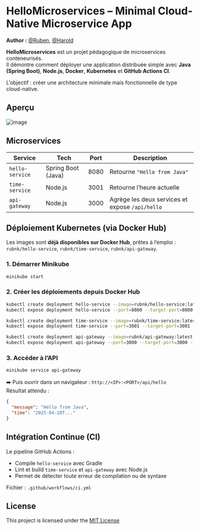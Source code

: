 # HelloMicroservices – Minimal Cloud-Native Microservice App

**Author :** [@Ruben](https://github.com/RubnK), [@Harold](https://github.com/Lajous-Harold)

**HelloMicroservices** est un projet pédagogique de microservices conteneurisés.  
Il démontre comment déployer une application distribuée simple avec **Java (Spring Boot)**, **Node.js**, **Docker**, **Kubernetes** et **GitHub Actions CI**.

L’objectif : créer une architecture minimale mais fonctionnelle de type cloud-native.

## Aperçu

![image](https://github.com/user-attachments/assets/71b92b6a-c66f-479f-b37c-9bc98ec74665)

## Microservices

| Service         | Tech              | Port | Description                                       |
|------------------|-------------------|------|---------------------------------------------------|
| `hello-service`  | Spring Boot (Java) | 8080 | Retourne `"Hello from Java"`                     |
| `time-service`   | Node.js            | 3001 | Retourne l’heure actuelle                        |
| `api-gateway`    | Node.js            | 3000 | Agrège les deux services et expose `/api/hello`  |

## Déploiement Kubernetes (via Docker Hub)

Les images sont **déjà disponibles sur Docker Hub**, prêtes à l’emploi :  
`rubnk/hello-service`, `rubnk/time-service`, `rubnk/api-gateway`.

### 1. Démarrer Minikube

```bash
minikube start
```

### 2. Créer les déploiements depuis Docker Hub

```bash
kubectl create deployment hello-service --image=rubnk/hello-service:latest
kubectl expose deployment hello-service --port=8080 --target-port=8080

kubectl create deployment time-service --image=rubnk/time-service:latest
kubectl expose deployment time-service --port=3001 --target-port=3001

kubectl create deployment api-gateway --image=rubnk/api-gateway:latest
kubectl expose deployment api-gateway --port=3000 --target-port=3000 --type=NodePort
```

### 3. Accéder à l’API

```bash
minikube service api-gateway
```

➡️ Puis ouvrir dans un navigateur : `http://<IP>:<PORT>/api/hello`  
Résultat attendu :

```json
{
  "message": "Hello from Java",
  "time": "2025-04-20T..."
}
```

## Intégration Continue (CI)

Le pipeline GitHub Actions :
- Compile `hello-service` avec Gradle
- Lint et build `time-service` et `api-gateway` avec Node.js
- Permet de détecter toute erreur de compilation ou de syntaxe

Fichier : `.github/workflows/ci.yml`

## License

This project is licensed under the [MIT License](LICENSE)
